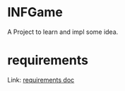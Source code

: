 # INFGame
A Project to learn and impl some idea.

# requirements
Link: [requirements doc](./Doc/README.md)